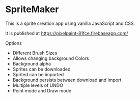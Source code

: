 # SpriteMaker

This is a sprite creation app using vanilla JavaScript and CSS. 

It is published at https://pixelpaint-81fce.firebaseapp.com/

Options
  * Different Brush Sizes
  * Allows changing background Colors
  * Background alpha
  * Sprites can be downloaded
  * Sprited can be imported
  * Background persists between download and import
  * Multiple levels of UNDO
  * Point mode and Draw mode
